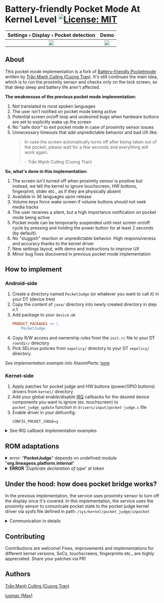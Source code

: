 # Battery-friendly Pocket Mode At Kernel Level [![License: MIT](https://img.shields.io/badge/License-MIT-green.svg)](https://opensource.org/licenses/MIT)

Settings › Display › Pocket detection | Demo
:------------------------------------:|:-----:
<img src="https://user-images.githubusercontent.com/28353279/201163777-5a1943c7-078a-4257-b446-3fb4b808738f.png" /> | <a href="https://user-images.githubusercontent.com/28353279/201133473-56015bf9-e13b-4f73-8b3a-2836fdb170da.mp4" target="_blank"><img src="https://user-images.githubusercontent.com/28353279/201163773-dbdf192d-d7df-4250-b687-086f54158298.png" /></a>

## About
This pocket mode implementation is a fork of [Battery-friendly Pocketmode](https://github.com/maytinhdibo/battery-friendly-pocketmode) written by [Trần Mạnh Cường (Cuong Tran)](https://github.com/maytinhdibo). It's still continues the main idea, which is to run the proximity sensor and checks only on the lock screen, so that deep sleep and battery life aren't affected.

**The weaknesses of the previous pocket mode implementation:**
1. Not translated to most spoken languages
2. The user isn't notified on pocket mode being active
3. Potential screen on/off loop and undesired bugs when hardware buttons are set to explicitly wake up the screen
4. No "safe door" to exit pocket mode in case of proximity sensor issues
5. Unnecessary timeouts that add unpredictable behavior and bad UX like:
    > In case the screen automatically turns off after being taken out of the pocket, please wait for a few seconds and everything will work again.
    >
    > \- Trần Mạnh Cường (Cuong Tran)

**So, what's done in this implementation:**
1. The screen isn't turned off when proximity sensor is positive but instead, we tell the kernel to ignore touchscreen, HW buttons, fingerprint, slider etc., as if they are physically absent
2. Available in 36 languages upon release
3. Volume keys force wake screen if volume buttons should not seek media tracks
4. The user receives a silent, but a high importance notification on pocket mode being active
5. Pocket mode can be temporarily suspended until next screen on/off cycle by pressing and holding the power button for at least 2 seconds (by default).
6. No "sluggish" reaction or unpredictable behavior. High responsiveness and accuracy thanks to the kernel driver
7. New settings layout, with demo and instructions to improve UX
8. Minor bug fixes discovered in previous pocket mode implementation

## How to implement
### Android-side
1. Create a directory named `PocketJudge` (or whatever you want to call it) in your DT (device tree)
2. Copy the content of `java/` directory into newly created directory in step n.1
3. Add package to your `device.mk`
    ```Makefile
    PRODUCT_PACKAGES += \
        PocketJudge
    ```
4. Copy R/W access and ownership rules from the `init.rc` file to your DT `rootdir/` directory
5. Pick SELinux policies from `sepolicy/` directory to your DT `sepolicy/` directory.

_See implementation example into XiaomiParts:_ [here](https://github.com/iusmac/device_rova/commit/de14e4803bb01a0cc4b19462dd1cdcdab20daa89)

### Kernel-side
1. Apply patches for pocket judge and HW buttons (power/GPIO buttons) drivers from `kernel/` directory
2. Add your global enable/disable [IRQ](https://en.wikipedia.org/wiki/Interrupt_request_(PC_architecture)) callbacks for the desired device components you want to ignore (ex. touchscreen) to `pocket_judge_update` function in `drivers/input/pocket-judge.c` file
3. Enable driver in your defconfig:
    ```
    CONFIG_POCKET_JUDGE=y
    ```
<details>
    <summary>See IRQ callback implementation examples</summary>

- **FocalTech** (_FT5346_) & **Goodix** (_GT9xx_v2.8_) touchscreen drivers: [here](https://github.com/iusmac/kernel_rova/commits/k4.9-battery-friendly-pocketmode)
- **Fingerprint Cards** (_fpc1020_) fingerprint driver & **Synaptics** (_S3320_) touchscreen driver: [here](https://github.com/AICP/kernel_oneplus_msm8998/commit/85d67b7c203f1351c42797cd6ca54b08d1cb63b0)
</details>

## ROM adaptations
<details>
    <summary>error: "<b>PocketJudge</b>" depends on undefined module "<b>org.lineageos.platform.internal</b>"</summary>

By default, we try to unconditionally use volume keys to force wake screen if volume buttons should not seek media tracks. This helps to prevent the music volume from changing while in pocket. Unfortunately, this feature is available on LineageOS-based ROMs only. If you're building an AOSP-based ROM, then you may encounter the following compilation error:
```console
error: "PocketJudge" depends on undefined module "org.lineageos.platform.internal"
```
To fix it, revert the following commit:
```console
273586d java: Use volume keys (if possible) to wake screen
```
</details>

<details>
    <summary><b>ERROR</b> '<em>Duplicate declaration of type</em>' at token</summary>

Most custom ROMs already have traditional pocket mode implementation and needed sepolicy types/context definitions for pocket bridge sysfs node. In case of "_Duplicate declaration of type_" error during sepolicy compilation, remove duplicates and leave sepolicy rules from `system_app.te` file only.
</details>

## Under the hood: how does pocket bridge works?
In the previous implementation, the service uses proximity sensor to turn off the display once it's covered. In this implementation, the service uses the proximity sensor to comunicate pocket state to the pocket judge kernel driver via sysfs file defined in path: `/sys/kernel/pocket_judge/inpocket`

<details>
    <summary>Communication in details</summary>

- When IN POCKET (sensor covered), we write ` 1 ` to sysfs node to trigger user's callbacks in the pocket judge driver, which should disable [IRQ](https://en.wikipedia.org/wiki/Interrupt_request_(PC_architecture)) interruptions for desired device components (touchscreen, HW buttons, fingerprint, slider etc.).

- When NOT IN POCKET (sensor uncovered), we write ` 0 ` to sysfs node, which does the opposite effect of IN POCKET state.

- When POWER BUTTON IS PRESSED for n seconds (_2s by default_), the pocket judge driver will output ` 2 ` when reading sysfs node and all IRQ interruptions will be enabled immediately; this state is called "_safe door_". In our java app, we run a thread to listen for "_safe door_" state if proximity sensor was positive (covered) at least ones.

   **Note:** to properly enter the "_safe door_" state, the power button must be released, so that the driver can calculate elapsed time between "_press_" and "_release_" events.

- When IN "SAFE DOOR" state, we temporarily suspend proximity sensor reading until next screen on/off cycle and write ` 0 ` to sysfs node to inform the pocket judge driver that we are aware of "safe door" state.
</details>

## Contributing
Contributions are welcome! Fixes, improvements and implementations for different kernel versions, SoCs, touchscreens, fingerprints etc., are highly appreciated. Share your patches via PR!

## Authors
[Trần Mạnh Cường (Cuong Tran)](https://github.com/maytinhdibo)

[iusmac (Max)](https://github.com/iusmac)
